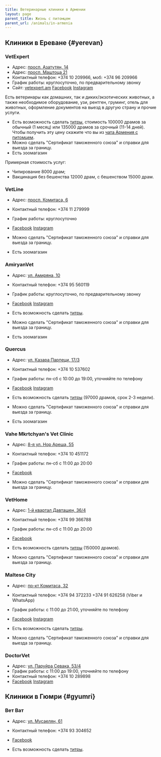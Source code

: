 ```yaml
---
title: Ветеринарные клиники в Армении
layout: page
parent_title: Жизнь с питомцем
parent_url: /animals/in-armenia
---
```


## Клиники в Ереване {#yerevan}

### VetExpert

- Адрес: [просп. Азатутян, 14](https://yandex.ru/maps/org/vet_ekspert/1861952348/)
- Адрес: [просп. Маштоца 21](https://yandex.ru/maps/10262/yerevan/house/YE0YcwZgSUMAQFpqfX15cn5kbA==/)
- Контактный телефон: +374 10 209966, моб: +374 96 209966
- График работы: круглосуточно, по предварительному звонку
- Сайт: [vetexpert.am](https://vetexpert.am/ru/) [Facebook](https://www.facebook.com/vetexpertvetgroup) [Instagram](https://www.instagram.com/vetexpertveterinarygroup/)

Есть ветеринары как домашних, так и диких/экзотических животных, а также необходимое оборудование, узи, рентген,
груминг, отель для животных, оформление документов на выезд в другую страну и прочие услуги.

- Есть возможность сделать [титры](rabies-titers), стоимость 100000 драмов за обычный (1 месяц)
или 135000 драмов за срочный (11-14 дней). Чтобы получить эту цену скажите что вы из
[чата Армения с питомцем](https://t.me/armenia_pets).
- Можно сделать "Сертификат таможенного союза" и справки для выезда за границу.
- Есть зоомагазин

Примерная стоимость услуг:
- Чипирование 8000 драм;
- Вакцинация без бешенства 12000 драм, с бешенством 15000 драм.

### VetLine

- Адрес: [просп. Комитаса, 6](https://yandex.ru/maps/org/kruglosutochnaya_veterinarnaya_klinika_vetlayn/154801169156/)
- Контактный телефон: +374 11 279999
- График работы: круглосуточно
- [Facebook](https://www.facebook.com/vetlinearmenia/) [Instagram](https://www.instagram.com/vetline_vet.clinic/)

- Можно сделать "Сертификат таможенного союза" и справки для выезда за границу.
- Есть зоомагазин

### AmiryanVet

- Адрес: [ул. Амиряна, 10](https://yandex.ru/maps/org/amiryanvet/209808278094/)
- Контактный телефон: +374 95 560119
- График работы: круглосуточно, по предварительному звонку
- [Facebook](https://www.facebook.com/AmiryanVeterinary) [Instagram](https://www.instagram.com/amiryanvet/)

- Есть возможность сделать [титры](rabies-titers).
- Можно сделать "Сертификат таможенного союза" и справки для выезда за границу.
- Есть зоомагазин

### Quercus

- Адрес: [ул. Казара Парпеци, 17/3](https://yandex.ru/maps/org/quercus_vet_clinic_zoosalon/181982950255/)
- Контактный телефон: +374 10 537602
- График работы: пн-сб с 10:00 до 19:00, уточняйте по телефону
- [Facebook](https://www.facebook.com/profile.php?id=100034328929603) [Instagram](https://www.instagram.com/vet.clinic_quercus/)

- Есть возможность сделать [титры](rabies-titers) (97000 драмов, срок 2-3 недели).
- Можно сделать "Сертификат таможенного союза" и справки для выезда за границу.
- Есть зоомагазин

### Vahe Mkrtchyan's Vet Clinic

- Адрес: [8-я ул. Нор Ареша, 55](https://yandex.ru/maps/org/vahe_mkrtchyan_vet_clinic/106925944672/)
- Контактный телефон: +374 10 451172
- График работы: пн-сб с 11:00 до 20:00
- [Facebook](https://www.facebook.com/VMPC2016)

- Можно сделать "Сертификат таможенного союза" и справки для выезда за границу.

### VetHome

- Адрес: [1-й квартал Давташен, 36/4](https://yandex.ru/maps/org/vethome/111774686048/)
- Контактный телефон: +374 99 366788
- График работы: пн-сб с 11:00 до 20:00
- [Facebook](https://www.facebook.com/vethomeyerevan)

- Есть возможность сделать [титры](rabies-titers) (150000 драмов).
- Можно сделать "Сертификат таможенного союза" и справки для выезда за границу.

### Maltese City

- Адрес: [пр-кт Комитаса, 32](https://yandex.ru/maps/10262/yerevan/house/YE0YcwdjSUQCQFpqfX5xdX5lZg==/)
- Контактный телефон: +374 94 372233 +374 91 626258 (Viber и WhatsApp)
- График работы: с 11:00 до 21:00, уточняйте по телефону
- [Facebook](https://www.facebook.com/maltesecity/) [Instagram](https://www.instagram.com/maltese_city/)

- Есть возможность сделать [титры](rabies-titers).
- Можно сделать "Сертификат таможенного союза" и справки для выезда за границу.

### DoctorVet

- Адрес: [ул. Паруйра Севака, 53/4](https://yandex.ru/maps/org/doktor_vet/24738688707/)
- График работы: с 11:00 до 19:00, уточняйте по телефону
- Контактный телефон: +374 10 289898
- [Facebook](https://www.facebook.com/doctorvetveterinaryclinic) [Instagram](https://www.instagram.com/doctorvetarmenia/)

## Клиники в Гюмри {#gyumri}

### Вет Ват

- Адрес: [ул. Мусаелян, 61](https://yandex.ru/maps/org/vet_vat/40293317454/)
- Контактный телефон: +374 93 304652
- [Facebook](https://www.facebook.com/vetvatVeterinary)

- Есть возможность сделать [титры](rabies-titers).
